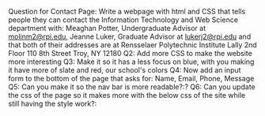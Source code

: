 Question for Contact Page:
Write a webpage with html and CSS that tells people they can contact the Information Technology and Web Science department with:
Meaghan Potter, Undergraduate Advisor at molinm2@rpi.edu,
Jeanne Luker, Graduate Advisor at lukerj2@rpi.edu
and that both of their addresses are at 
Rensselaer Polytechnic Institute
Lally 2nd Floor
110 8th Street
Troy, NY 12180
Q2:
Add more CSS to make the website more interesting
Q3:
Make it so it has a less focus on blue, with you making it have more of slate and red, our school's colors
Q4:
Now add an input form to the bottom of the page that asks for:
Name,
Email,
Phone,
Message
Q5:
Can you make it so the nav bar is more readable?:?
Q6:
Can you update the css of the page so it makes more with the below css of the site while still having the style work?: